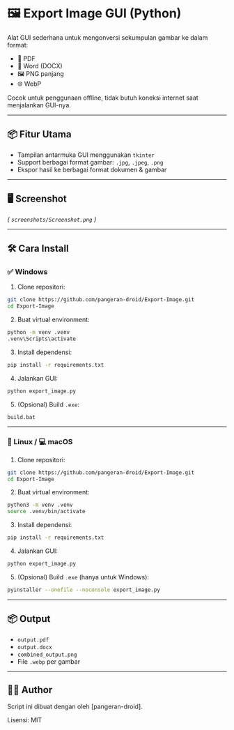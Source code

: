 # 🖼️ Export Image GUI (Python)

Alat GUI sederhana untuk mengonversi sekumpulan gambar ke dalam format:

- 📄 PDF
- 📃 Word (DOCX)
- 🖼️ PNG panjang
- 🌐 WebP

Cocok untuk penggunaan offline, tidak butuh koneksi internet saat menjalankan GUI-nya.

---

## 📦 Fitur Utama

- Tampilan antarmuka GUI menggunakan `tkinter`
- Support berbagai format gambar: `.jpg`, `.jpeg`, `.png`
- Ekspor hasil ke berbagai format dokumen & gambar

---

## 🖥️ Screenshot

_( `screenshots/Screenshot.png` )_

---

## 🛠️ Cara Install

### ✅ Windows

1. Clone repositori:

```bash
git clone https://github.com/pangeran-droid/Export-Image.git
cd Export-Image
```

2. Buat virtual environment:

```bash
python -m venv .venv
.venv\Scripts\activate
```

3. Install dependensi:

```bash
pip install -r requirements.txt
```

4. Jalankan GUI:

```bash
python export_image.py
```

5. (Opsional) Build `.exe`:

```bash
build.bat
```

---

### 🐧 Linux / 💻 macOS

1. Clone repositori:

```bash
git clone https://github.com/pangeran-droid/Export-Image.git
cd Export-Image
```

2. Buat virtual environment:

```bash
python3 -m venv .venv
source .venv/bin/activate
```

3. Install dependensi:

```bash
pip install -r requirements.txt
```

4. Jalankan GUI:

```bash
python export_image.py
```

5. (Opsional) Build `.exe` (hanya untuk Windows):

```bash
pyinstaller --onefile --noconsole export_image.py
```

---

## 📦 Output

- `output.pdf`
- `output.docx`
- `combined_output.png`
- File `.webp` per gambar

---

## 👨‍💻 Author

Script ini dibuat dengan oleh [pangeran-droid].

Lisensi: MIT
